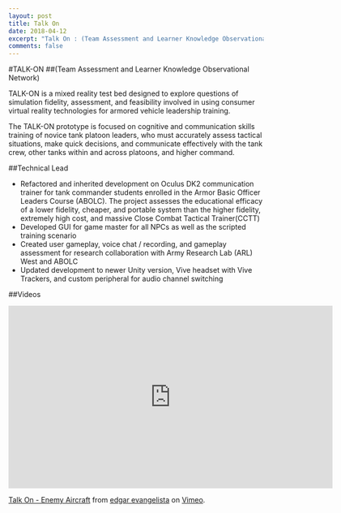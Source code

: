```yaml
---
layout: post
title: Talk On
date: 2018-04-12
excerpt: "Talk On : (Team Assessment and Learner Knowledge Observational Network)"
comments: false
---
```


#TALK-ON
##(Team Assessment and Learner Knowledge Observational Network)

TALK-ON is a mixed reality test bed designed to explore questions of simulation fidelity, assessment, and feasibility involved in using consumer virtual reality technologies for armored vehicle leadership training.

The TALK-ON prototype is focused on cognitive and communication skills training of novice tank platoon leaders, who must accurately assess tactical situations, make quick decisions, and communicate effectively with the tank crew, other tanks within and across platoons, and higher command.

##Technical Lead
- Refactored and inherited development on Oculus DK2 communication trainer for tank commander students enrolled in the Armor Basic Officer Leaders Course (ABOLC). The project assesses the educational efficacy of a lower fidelity, cheaper, and portable system than the higher fidelity, extremely high cost, and massive Close Combat Tactical Trainer(CCTT)
- Developed GUI for game master for all NPCs as well as the scripted training scenario
- Created user gameplay, voice chat / recording, and gameplay assessment for research collaboration with Army Research Lab (ARL) West and ABOLC
- Updated development to newer Unity version, Vive headset with Vive Trackers, and custom peripheral for audio channel switching

##Videos

<iframe src="https://player.vimeo.com/video/264380727" width="640" height="360" frameborder="0" webkitallowfullscreen mozallowfullscreen allowfullscreen></iframe>
<p><a href="https://vimeo.com/264380727">Talk On - Enemy Aircraft</a> from <a href="https://vimeo.com/user83913317">edgar evangelista</a> on <a href="https://vimeo.com">Vimeo</a>.</p>